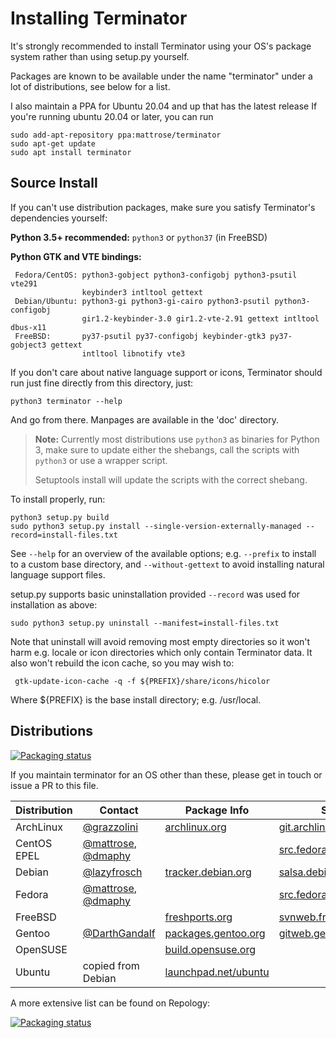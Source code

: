 Installing Terminator
=====================

It's strongly recommended to install Terminator using your OS's package
system rather than using setup.py yourself.

Packages are known to be available under the name "terminator" under a
lot of distributions, see below for a list.

I also maintain a PPA for Ubuntu 20.04 and up that has the latest release
If you're running ubuntu 20.04 or later, you can run 

```
sudo add-apt-repository ppa:mattrose/terminator
sudo apt-get update
sudo apt install terminator
```

## Source Install

If you can't use distribution packages, make sure you satisfy Terminator's
dependencies yourself:

**Python 3.5+ recommended:** `python3` or `python37` (in FreeBSD)

**Python GTK and VTE bindings:**
     
     Fedora/CentOS: python3-gobject python3-configobj python3-psutil vte291 
                    keybinder3 intltool gettext
     Debian/Ubuntu: python3-gi python3-gi-cairo python3-psutil python3-configobj 
                    gir1.2-keybinder-3.0 gir1.2-vte-2.91 gettext intltool dbus-x11 
     FreeBSD:       py37-psutil py37-configobj keybinder-gtk3 py37-gobject3 gettext 
                    intltool libnotify vte3

If you don't care about native language support or icons, Terminator
should run just fine directly from this directory, just:

    python3 terminator --help

And go from there.  Manpages are available in the 'doc' directory.

> **Note:** Currently most distributions use `python3` as binaries for Python 3,
> make sure to update either the shebangs, call the scripts with `python3` or
> use a wrapper script.
>
> Setuptools install will update the scripts with the correct shebang.  

To install properly, run:

    python3 setup.py build
    sudo python3 setup.py install --single-version-externally-managed --record=install-files.txt

See `--help` for an overview of the available options; e.g. `--prefix` to
install to a custom base directory, and `--without-gettext` to avoid
installing natural language support files.

setup.py supports basic uninstallation provided `--record` was used for
installation as above:

    sudo python3 setup.py uninstall --manifest=install-files.txt

Note that uninstall will avoid removing most empty directories so it
won't harm e.g. locale or icon directories which only contain Terminator
data.  It also won't rebuild the icon cache, so you may wish to:

     gtk-update-icon-cache -q -f ${PREFIX}/share/icons/hicolor

Where ${PREFIX} is the base install directory; e.g. /usr/local.

## Distributions

[![Packaging status](https://repology.org/badge/tiny-repos/terminator.svg)](https://repology.org/project/terminator/versions)

If you maintain terminator for an OS other than these, please get in touch
or issue a PR to this file.

Distribution | Contact | Package Info | Source Code | Bug Tracker | 
-------------|---------|-----|-------------|-------------|
ArchLinux    | [@grazzolini] | [archlinux.org] | [git.archlinux.org] | [bugs.archlinux.org]
CentOS EPEL  | [@mattrose], [@dmaphy] |  | [src.fedoraproject.org/branches]
Debian       | [@lazyfrosch] | [tracker.debian.org] | [salsa.debian.org] | [bugs.debian.org]
Fedora       | [@mattrose], [@dmaphy] |  | [src.fedoraproject.org] | [bugzilla.redhat.com]
FreeBSD      |  | [freshports.org] | [svnweb.freebsd.org] | [bugs.freebsd.org]
Gentoo       | [@DarthGandalf] | [packages.gentoo.org] | [gitweb.gentoo.org] | [bugs.gentoo.org]
OpenSUSE     |  | [build.opensuse.org] |
Ubuntu       | copied from Debian | [launchpad.net/ubuntu] | | [bugs.launchpad.net]

[@lazyfrosch]: https://github.com/lazyfrosch
[tracker.debian.org]: https://tracker.debian.org/pkg/terminator
[salsa.debian.org]: https://salsa.debian.org/python-team/applications/terminator
[bugs.debian.org]: https://bugs.debian.org/cgi-bin/pkgreport.cgi?repeatmerged=no&src=terminator

[@mattrose]: https://github.com/mattrose
[@dmaphy]: https://github.com/dmaphy
[src.fedoraproject.org]: https://src.fedoraproject.org/rpms/terminator
[src.fedoraproject.org/branches]: https://src.fedoraproject.org/rpms/terminator/branches
[bugzilla.redhat.com]: https://bugzilla.redhat.com/buglist.cgi?component=terminator&product=Fedora

[launchpad.net/ubuntu]: https://launchpad.net/ubuntu/+source/terminator
[bugs.launchpad.net]: https://bugs.launchpad.net/ubuntu/+source/terminator/+bugs

[@grazzolini]: https://github.com/grazzolini
[archlinux.org]: https://www.archlinux.org/packages/community/any/terminator/
[git.archlinux.org]: https://git.archlinux.org/svntogit/community.git/tree/trunk?h=packages/terminator
[bugs.archlinux.org]: https://bugs.archlinux.org/?project=5&string=terminator

[@DarthGandalf]: https://github.com/DarthGandalf
[packages.gentoo.org]: https://packages.gentoo.org/packages/x11-terms/terminator
[gitweb.gentoo.org]: https://gitweb.gentoo.org/repo/gentoo.git/tree/x11-terms/terminator
[bugs.gentoo.org]: https://bugs.gentoo.org/buglist.cgi?quicksearch=x11-terms%2Fterminator

[build.opensuse.org]: https://build.opensuse.org/package/show/X11:terminals/terminator

[svnweb.freebsd.org]: https://svnweb.freebsd.org/ports/head/x11/terminator
[freshports.org]: https://freshports.org/x11/terminator
[bugs.freebsd.org]: https://bugs.freebsd.org/bugzilla/buglist.cgi?quicksearch=terminator

A more extensive list can be found on Repology:

[![Packaging status](https://repology.org/badge/vertical-allrepos/terminator.svg)](https://repology.org/project/terminator/versions)

